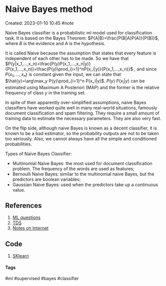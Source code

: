 # Naive Bayes method
Created: 2023-01-10 10:45
#note

Naive Bayes classifier is a probabilistic ml model used for classification task.
It is based on the Bayes Theorem: $P(A|B)=\frac{P(B|A)P(A)}{P(B)}$, where *B* is the evidence and *A* is the hypothesis.

It is called Naive because the assumption that states that every feature is independent of each other has to be made.
So we have that $P(y|x_1,...,x_n)=\frac{P(y)P(x_1,...,x_n|y)}{P(x_1,...,x_n)}=\frac{P(y)\prod_{i=1}^nP(x_i|y)}{P(x_1,...,x_n)}$ , and since $P(x_1,...,x_n)$ is constant given the input, we can state that $\hat{y}=\arg\max_y P(y)\prod_{i=1}^n P(x_i|y)$. $P(y)$ $P(x_i|y)$ can be estimated using Maximum A Posteriori (MAP) and the former is the relative frequency of class *y* in the training set.

In spite of their apparently over-simplified assumptions, naive Bayes classifiers have worked quite well in many real-world situations, famously document classification and spam filtering. They require a small amount of training data to estimate the necessary parameters.
They are also very fast.

On the flip side, although naive Bayes is known as a decent classifier, it is known to be a bad estimator, so the probability outputs are not to be taken too seriously. Also, we cannot always have all the simple and conditioned probabilities.

Types of Naive Bayes Classifier:
- Multinomial Naive Bayes: the most used for document classification problem. The frequency of the words are used as features;
- Bernoulli Naive Bayes: similar to the multinomial naive Bayes, but the predictors are boolean variables;
- Gaussian Naive Bayes: used when the predictors take up a continuous value.


## References
1. [ML questions](https://www.interviewbit.com/machine-learning-interview-questions/)
2. [TDS](https://towardsdatascience.com/naive-bayes-classifier-81d512f50a7c)
3. [Notes on Internet](https://www.andreaminini.com/ai/machine-learning/algoritmo-naive-bayes)

## Code
1. [SKlearn](https://scikit-learn.org/stable/modules/naive_bayes.html)

#### Tags
#ml #supervised #bayes #classifier